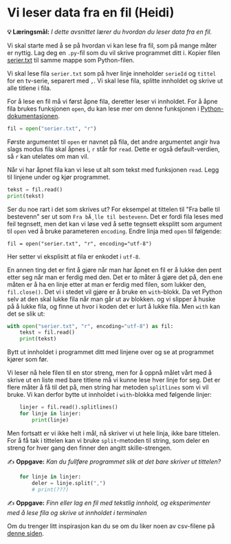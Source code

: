Vi leser data fra en fil (Heidi)
========================

**💡 Læringsmål:** _I dette avsnittet lærer du hvordan du leser data fra en fil._


Vi skal starte med å se på hvordan vi kan lese fra fil, som på mange måter er nyttig. Lag deg en `.py`-fil som du vil skrive programmet ditt i. Kopier filen [serier.txt](/prog-videre/kap2/filer/serier.txt) til samme mappe som Python-filen.

Vi skal lese fila `serier.txt` som på hver linje inneholder `serieId` og `tittel` for en tv-serie, separert med `,`. Vi skal lese fila, splitte innholdet og skrive ut alle titlene i fila.

For å lese en fil må vi først åpne fila, deretter leser vi innholdet. For å åpne fila brukes funksjonen `open`, du kan lese mer om denne funksjonen i [Python-dokumentasjonen](https://docs.python.org/3/library/functions.html?highlight=open#open).

```python
fil = open("serier.txt", "r")
```
Første argumentet til `open` er navnet på fila, det andre argumentet angir hva slags modus fila skal åpnes i, `r` står for `read`. Dette er også default-verdien, så `r` kan utelates om man vil.

Når vi har åpnet fila kan vi lese ut alt som tekst med funksjonen `read`. Legg til linjene under og kjør programmet.

```python
tekst = fil.read()
print(tekst)
``` 

Ser du noe rart i det som skrives ut? For eksempel at tittelen til "Fra bølle til bestevenn" ser ut som `Fra bÃ¸lle til bestevenn`. Det er fordi fila leses med feil tegnsett, men det kan vi løse ved å sette tegnsett eksplitt som argument til `open` ved å bruke parameteren `encoding`. Endre linja med `open` til følgende:
```
fil = open("serier.txt", "r", encoding="utf-8")
``` 
Her setter vi eksplisitt at fila er enkodet i `utf-8`.

En annen ting det er fint å gjøre når man har åpnet en fil er å lukke den pent etter seg når man er ferdig med den. Det er to måter å gjøre det på, den ene måten er å ha en linje etter at man er ferdig med filen, som lukker den, `fil.close()`. Det vi i stedet vil gjøre er å bruke en `with`-blokk. Da vet Python selv at den skal lukke fila når man går ut av blokken. og vi slipper å huske på å lukke fila, og finne ut hvor i koden det er lurt å lukke fila. Men `with` kan det se slik ut:
```python
with open("serier.txt", "r", encoding="utf-8") as fil:
    tekst = fil.read()
    print(tekst)
```
Bytt ut innholdet i programmet ditt med linjene over og se at programmet kjører som før. 

Vi leser nå hele filen til en stor streng, men for å oppnå målet vårt med å skrive ut en liste med bare titlene må vi kunne lese hver linje for seg. Det er flere måter å få til det på, men string har metoden `splitlines` som vi vil bruke. Vi kan derfor bytte ut innholdet i `with`-blokka med følgende linjer:
```python
    linjer = fil.read().splitlines()
    for linje in linjer:
        print(linje)
```
Men fortsatt er vi ikke helt i mål, nå skriver vi ut hele linja, ikke bare tittelen. For å få tak i tittelen kan vi bruke  `split`-metoden til string, som deler en streng for hver gang den finner den angitt skille-strengen.
 
✍️ **Oppgave:** _Kan du fullføre programmet slik at det bare skriver ut tittelen?_
```python
    for linje in linjer:
        deler = linje.split(",")
        # print(???)
```

✍️ **Oppgave:** _Finn eller lag en fil med tekstlig innhold, og eksperimenter med å lese fila og skrive ut innholdet i terminalen_

Om du trenger litt inspirasjon kan du se om du liker noen av csv-filene på [denne siden](https://people.sc.fsu.edu/~jburkardt/data/csv/csv.html).

